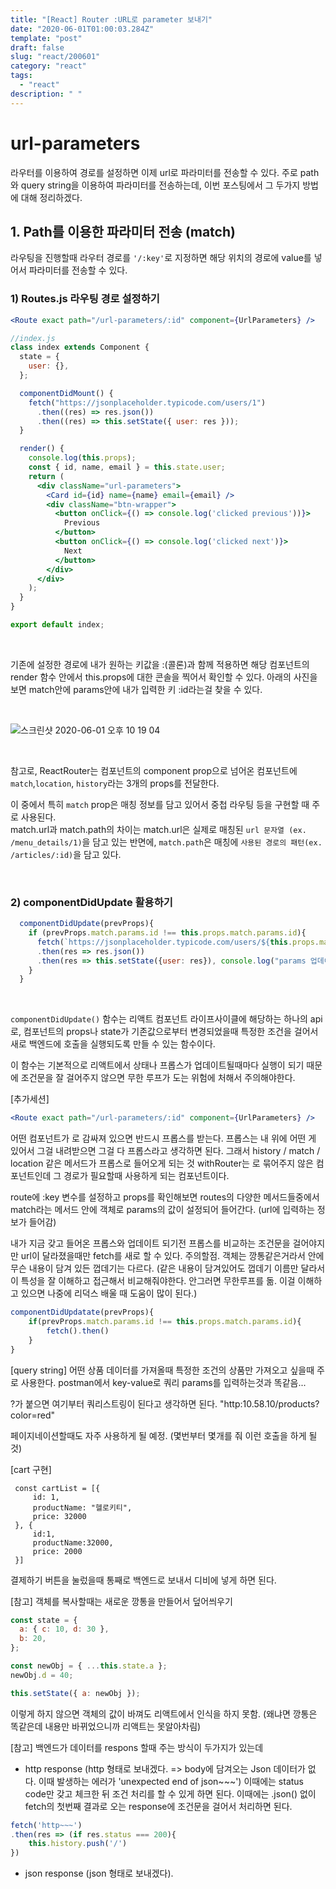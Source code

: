 ```yaml
---
title: "[React] Router :URL로 parameter 보내기"
date: "2020-06-01T01:00:03.284Z"
template: "post"
draft: false
slug: "react/200601"
category: "react"
tags:
  - "react"
description: " "
---
```


<!-- # 1. 형제부모 관계의 컴포넌트에서 스테이트값 주고받기

: 부모에서 스테이트 관리하기

이런 경우는 스테이트를 아예 부모로 올려서 자식의 스테이트들을 부모가 관리할 수 있도록 해야한다.
부모에서 이벤트함수를 선언 -> 프롭스로 함수 자체를 넘겨주면, 온클릭 자체는 자식에서 이루어지기 때문에
부모로부터 내려받은 함수를 호출하게 하면 된다.
함수가 실행되는 건 부모에서 진행되기 때문에 스테이트 관리를 부모에서 할 수 있게 된다. -->

# url-parameters

라우터를 이용하여 경로를 설정하면 이제 url로 파라미터를 전송할 수 있다. 주로 path와 query string을 이용하여 파라미터를 전송하는데,
이번 포스팅에서 그 두가지 방법에 대해 정리하겠다.

## 1. Path를 이용한 파라미터 전송 (match)

라우팅을 진행할때 라우터 경로를 `'/:key'`로 지정하면 해당 위치의 경로에 value를 넣어서 파라미터를 전송할 수 있다.

### 1) Routes.js 라우팅 경로 설정하기

```jsx
<Route exact path="/url-parameters/:id" component={UrlParameters} />
```

```jsx
//index.js
class index extends Component {
  state = {
    user: {},
  };

  componentDidMount() {
    fetch("https://jsonplaceholder.typicode.com/users/1")
      .then((res) => res.json())
      .then((res) => this.setState({ user: res }));
  }

  render() {
    console.log(this.props);
    const { id, name, email } = this.state.user;
    return (
      <div className="url-parameters">
        <Card id={id} name={name} email={email} />
        <div className="btn-wrapper">
          <button onClick={() => console.log('clicked previous'))}>
            Previous
          </button>
          <button onClick={() => console.log('clicked next')}>
            Next
          </button>
        </div>
      </div>
    );
  }
}

export default index;
```

<br>

기존에 설정한 경로에 내가 원하는 키값을 :(콜론)과 함께 적용하면 해당 컴포넌트의 render 함수 안에서 this.props에 대한 콘솔을 찍어서 확인할 수 있다.
아래의 사진을 보면 match안에 params안에 내가 입력한 키 :id라는걸 찾을 수 있다. <br>

<br>

![스크린샷 2020-06-01 오후 10 19 04](https://user-images.githubusercontent.com/60246689/83413057-27cb5080-a456-11ea-8b76-dc14635ad49b.png)

<br>

참고로, ReactRouter는 <Route> 컴포넌트의 component prop으로 넘어온 컴포넌트에 `match`,`location`, `history`라는 3개의 props를 전달한다.
<br>

이 중에서 특히 `match` prop은 매칭 정보를 담고 있어서 중첩 라우팅 등을 구현할 때 주로 사용된다. <br>match.url과 match.path의 차이는 match.url은 실제로 매칭된 `url 문자열 (ex. /menu_details/1)`을 담고 있는 반면에, `match.path`은 매칭에 `사용된 경로의 패턴(ex. /articles/:id)`을 담고 있다.

<br>

### 2) componentDidUpdate 활용하기

```jsx
  componentDidUpdate(prevProps){
    if (prevProps.match.params.id !== this.props.match.params.id){
      fetch(`https://jsonplaceholder.typicode.com/users/${this.props.match.params.id}`)
      .then(res => res.json())
      .then(res => this.setState({user: res}), console.log("params 업데이트됨"))
    }
  }
```

<br>

`componentDidUpdate()` 함수는 리액트 컴포넌트 라이프사이클에 해당하는 하나의 api로, 컴포넌트의 props나 state가 기존값으로부터 변경되었을때 특정한 조건을 걸어서 새로 백엔드에 호출을 실행되도록 만들 수 있는 함수이다.

이 함수는 기본적으로 리액트에서 상태나 프롭스가 업데이트될때마다 실행이 되기 때문에 조건문을 잘 걸어주지 않으면 무한 루프가 도는 위험에 처해서 주의해야한다.

[추가세션]

```jsx
<Route exact path="/url-parameters/:id" component={UrlParameters} />
```

어떤 컴포넌트가 <Route> 로 감싸져 있으면 반드시 프롭스를 받는다.
프롭스는 내 위에 어떤 게 있어서 그걸 내려받으면 그걸 다 프롭스라고 생각하면 된다.
그래서 history / match / location 같은 메서드가 프롭스로 들어오게 되는 것
withRouter는 <Route>로 묶어주지 않은 컴포넌트인데 그 경로가 필요할때 사용하게 되는 컴포넌트이다.

route에 :key 변수를 설정하고 props를 확인해보면 routes의 다양한 메서드들중에서 match라는 메서드 안에
객체로 params의 값이 설정되어 들어간다. (url에 입력하는 정보가 들어감)

내가 지금 갖고 들어온 프롭스와 업데이트 되기전 프롭스를 비교하는 조건문을 걸어야지만
url이 달라졌을때만 fetch를 새로 할 수 있다.
주의할점.
객체는 깡통같은거라서 안에 무슨 내용이 담겨 있든 껍데기는 다르다.
(같은 내용이 담겨있어도 껍데기 이름만 달라서 이 특성을 잘 이해하고 접근해서 비교해줘야한다. 안그러면 무한루프를 돎.
이걸 이해하고 있으면 나중에 리덕스 배울 때 도움이 많이 된다.)

```jsx
componentDidUpdatate(prevProps){
    if(prevProps.match.params.id !== this.props.match.params.id){
        fetch().then()
    }
}
```

[query string]
어떤 상품 데이터를 가져올때 특정한 조건의 상품만 가져오고 싶을때 주로 사용한다.
postman에서 key-value로 쿼리 params를 입력하는것과 똑같음...

?가 붙으면 여기부터 쿼리스트링이 된다고 생각하면 된다.
"http:10.58.10/products?color=red"

페이지네이션할때도 자주 사용하게 될 예정.
(몇번부터 몇개를 줘 이런 호출을 하게 될 것)

[cart 구현]

```JSX
 const cartList = [{
     id: 1,
     productName: "헬로키티",
     price: 32000
 }, {
     id:1,
     productName:32000,
     price: 2000
 }]
```

결제하기 버튼을 눌렀을때 통째로 백엔드로 보내서 디비에 넣게 하면 된다.

[참고] 객체를 복사할때는 새로운 깡통을 만들어서 덮어씌우기

```jsx
const state = {
  a: { c: 10, d: 30 },
  b: 20,
};

const newObj = { ...this.state.a };
newObj.d = 40;

this.setState({ a: newObj });
```

이렇게 하지 않으면 객체의 값이 바껴도 리액트에서 인식을 하지 못함.
(왜냐면 깡통은 똑같은데 내용만 바뀌었으니까 리액트는 못알아차림)

[참고] 백엔드가 데이터를 respons 할때 주는 방식이 두가지가 있는데

- http response (http 형태로 보내겠다. => body에 담겨오는 Json 데이터가 없다. 이때 발생하는 에러가 'unexpected end of json~~~')
  이때에는 status code만 갖고 체크한 뒤 조건 처리를 할 수 있게 하면 된다.
  이때에는 .json() 없이 fetch의 첫번째 결과로 오는 response에 조건문을 걸어서 처리하면 된다.

```jsx
fetch('http~~~')
.then(res => (if res.status === 200){
    this.history.push('/')
})
```

- json response (json 형태로 보내겠다).
